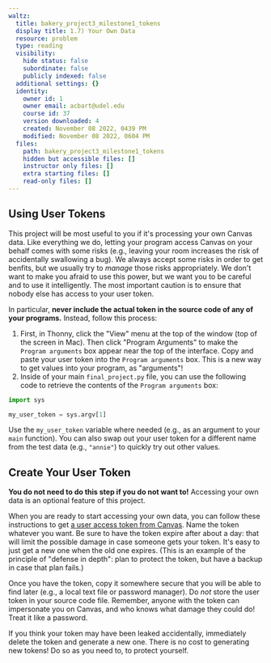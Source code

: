 ```yaml
---
waltz:
  title: bakery_project3_milestone1_tokens
  display title: 1.7) Your Own Data
  resource: problem
  type: reading
  visibility:
    hide status: false
    subordinate: false
    publicly indexed: false
  additional settings: {}
  identity:
    owner id: 1
    owner email: acbart@udel.edu
    course id: 37
    version downloaded: 4
    created: November 08 2022, 0439 PM
    modified: November 08 2022, 0604 PM
  files:
    path: bakery_project3_milestone1_tokens
    hidden but accessible files: []
    instructor only files: []
    extra starting files: []
    read-only files: []
---
```

## Using User Tokens

This project will be most useful to you if it's processing your own Canvas data. Like everything we do, letting your program access Canvas on your behalf comes with some risks (e.g., leaving your room increases the risk of accidentally swallowing a bug). We always accept some risks in order to get benfits, but we usually try to *manage* those risks appropriately. We don't want to make you afraid to use this power, but we want you to be careful and to use it intelligently. The most important caution is to ensure that nobody else has access to your user token. 

In particular, **never include the actual token in the source code of any of your programs.** Instead, follow this process:

1. First, in Thonny, click the "View" menu at the top of the window (top of the screen in Mac). Then click "Program Arguments" to make the `Program arguments` box appear near the top of the interface. Copy and paste your user token into the `Program arguments` box. This is a new way to get values into your program, as "arguments"!
2. Inside of your main `final_project.py` file, you can use the following code to retrieve the contents of the `Program arguments` box:

```python
import sys

my_user_token = sys.argv[1]
```

Use the `my_user_token` variable where needed (e.g., as an argument to your `main` function). You can also swap out your user token for a different name from the test data (e.g., `"annie"`) to quickly try out other values.

## Create Your User Token

**You do not need to do this step if you do not want to!** Accessing your own data is an optional feature of this project.

When you are ready to start accessing your own data, you can follow these instructions to get <a href="https://community.canvaslms.com/t5/Admin-Guide/How-do-I-manage-API-access-tokens-as-an-admin/ta-p/89" target=_blank>a user access token from Canvas</a>. Name the token whatever you want. Be sure to have the token expire after about a day: that will limit the possible damage in case someone gets your token. It's easy to just get a new one when the old one expires. (This is an example of the principle of "defense in depth": plan to protect the token, but have a backup in case that plan fails.)

Once you have the token, copy it somewhere secure that you will be able to find later (e.g., a local text file or password manager). Do *not* store the user token in your source code file. Remember, anyone with the token can impersonate you on Canvas, and who knows what damage they could do! Treat it like a password.

If you think your token may have been leaked accidentally, immediately delete the token and generate a new one. There is no cost to generating new tokens! Do so as you need to, to protect yourself. 